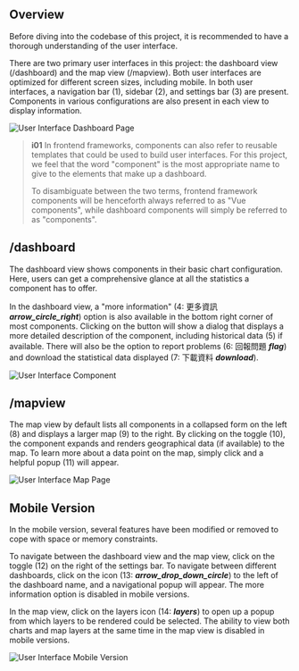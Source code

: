 ## Overview
Before diving into the codebase of this project, it is recommended to have a thorough understanding of the user interface.

There are two primary user interfaces in this project: the dashboard view (/dashboard) and the map view (/mapview). Both user interfaces are optimized for different screen sizes, including mobile. In both user interfaces, a navigation bar (1), sidebar (2), and settings bar (3) are present. Components in various configurations are also present in each view to display information.

![User Interface Dashboard Page](/images/front-end/user-interface-1.png)

> **i01**
> In frontend frameworks, components can also refer to reusable templates that could be used to build user interfaces. For this project, we feel that the word "component" is the most appropriate name to give to the elements that make up a dashboard.
>
> To disambiguate between the two terms, frontend framework components will be henceforth always referred to as "Vue components", while dashboard components will simply be referred to as "components".

## /dashboard
The dashboard view shows components in their basic chart configuration. Here, users can get a comprehensive glance at all the statistics a component has to offer.

In the dashboard view, a "more information" (4: 更多資訊 ***arrow_circle_right***) option is also available in the bottom right corner of most components. Clicking on the button will show a dialog that displays a more detailed description of the component, including historical data (5) if available. There will also be the option to report problems (6: 回報問題 ***flag***) and download the statistical data displayed (7: 下載資料 ***download***).

![User Interface Component](/images/front-end/user-interface-2.png)

## /mapview
The map view by default lists all components in a collapsed form on the left (8) and displays a larger map (9) to the right. By clicking on the toggle (10), the component expands and renders geographical data (if available) to the map. To learn more about a data point on the map, simply click and a helpful popup (11) will appear.

![User Interface Map Page](/images/front-end/user-interface-3.png)

## Mobile Version
In the mobile version, several features have been modified or removed to cope with space or memory constraints.

To navigate between the dashboard view and the map view, click on the toggle (12) on the right of the settings bar. To navigate between different dashboards, click on the icon (13: ***arrow_drop_down_circle***) to the left of the dashboard name, and a navigational popup will appear. The more information option is disabled in mobile versions.

In the map view, click on the layers icon (14: ***layers***) to open up a popup from which layers to be rendered could be selected. The ability to view both charts and map layers at the same time in the map view is disabled in mobile versions.

![User Interface Mobile Version](/images/front-end/user-interface-4.png)
